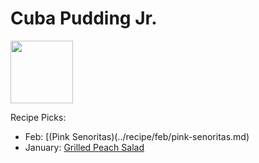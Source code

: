 # Cuba Pudding Jr.

<img src="http://api.adorable.io/avatars/100/cubapud%40flavor.magazine" height="100" width="100" />

Recipe Picks:

- Feb: [(Pink Senoritas)(../recipe/feb/pink-senoritas.md)
- January: [Grilled Peach Salad](../recipe/jan/grilled-peach-salad.md)
